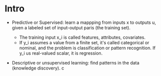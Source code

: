 # Intro

* Predictive or Supervised: learn a mappping from inputs x to outputs u, given a labeled set of input-output paris (the training set).
	- The training input x_i is called features, attributes, covariates.
	- If y_i assumes a value from a finite set, it's called categorical or nominal, and the problem is classification or pattern recognition. If y_i us real-valued scalar, it is regression.

* Descriptive or unsupervised learning: find patterns in the data (knowledge discovery). c

